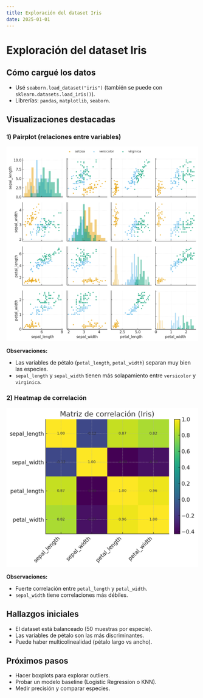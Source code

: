 ```yaml
---
title: Exploración del dataset Iris
date: 2025-01-01
---
```


# Exploración del dataset Iris

## Cómo cargué los datos
- Usé `seaborn.load_dataset("iris")` (también se puede con `sklearn.datasets.load_iris()`).
- Librerías: `pandas`, `matplotlib`, `seaborn`.

## Visualizaciones destacadas

### 1) Pairplot (relaciones entre variables)
![Pairplot Iris](assets/img/iris_pairplot.png)

**Observaciones:**
- Las variables de pétalo (`petal_length`, `petal_width`) separan muy bien las especies.
- `sepal_length` y `sepal_width` tienen más solapamiento entre `versicolor` y `virginica`.

### 2) Heatmap de correlación
![Heatmap correlación](assets/img/iris_corr.png)

**Observaciones:**
- Fuerte correlación entre `petal_length` y `petal_width`.
- `sepal_width` tiene correlaciones más débiles.

## Hallazgos iniciales
- El dataset está balanceado (50 muestras por especie).
- Las variables de pétalo son las más discriminantes.
- Puede haber multicolinealidad (pétalo largo vs ancho).

## Próximos pasos
- Hacer boxplots para explorar outliers.
- Probar un modelo baseline (Logistic Regression o KNN).
- Medir precisión y comparar especies.
